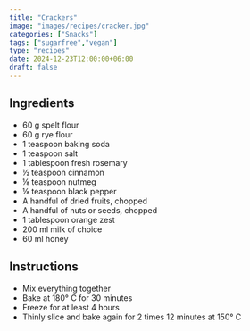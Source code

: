 ```yaml
---
title: "Crackers"
image: "images/recipes/cracker.jpg"
categories: ["Snacks"]
tags: ["sugarfree","vegan"]
type: "recipes"
date: 2024-12-23T12:00:00+06:00
draft: false
---
```


## Ingredients

- 60 g spelt flour
- 60 g rye flour
- 1 teaspoon baking soda
- 1 teaspoon salt
- 1 tablespoon fresh rosemary
- ½ teaspoon cinnamon
- ⅛ teaspoon nutmeg
- ⅛ teaspoon black pepper
- A handful of dried fruits, chopped
- A handful of nuts or seeds, chopped
- 1 tablespoon orange zest
- 200 ml milk of choice
- 60 ml honey

## Instructions

- Mix everything together
- Bake at 180° C for 30 minutes
- Freeze for at least 4 hours
- Thinly slice and bake again for 2 times 12 minutes at 150° C
